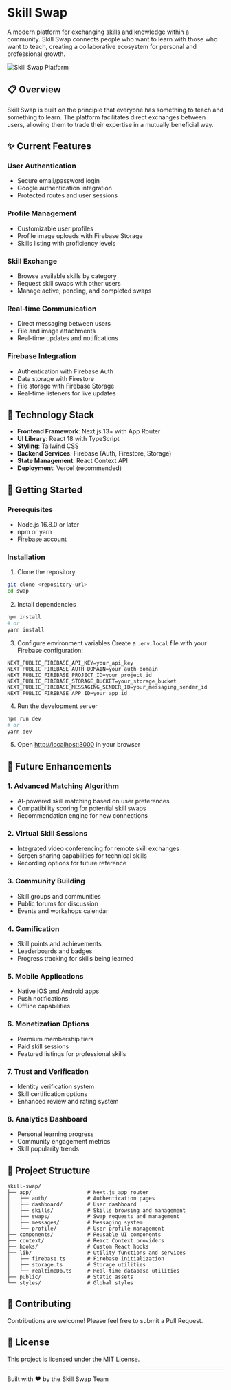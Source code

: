 # Skill Swap

A modern platform for exchanging skills and knowledge within a community. Skill Swap connects people who want to learn with those who want to teach, creating a collaborative ecosystem for personal and professional growth.

![Skill Swap Platform](https://placehold.co/600x400?text=Skill+Swap+Platform)

## 📋 Overview

Skill Swap is built on the principle that everyone has something to teach and something to learn. The platform facilitates direct exchanges between users, allowing them to trade their expertise in a mutually beneficial way.

## ✨ Current Features

### User Authentication
- Secure email/password login
- Google authentication integration
- Protected routes and user sessions

### Profile Management
- Customizable user profiles
- Profile image uploads with Firebase Storage
- Skills listing with proficiency levels

### Skill Exchange
- Browse available skills by category
- Request skill swaps with other users
- Manage active, pending, and completed swaps

### Real-time Communication
- Direct messaging between users
- File and image attachments
- Real-time updates and notifications

### Firebase Integration
- Authentication with Firebase Auth
- Data storage with Firestore
- File storage with Firebase Storage
- Real-time listeners for live updates

## 🔧 Technology Stack

- **Frontend Framework**: Next.js 13+ with App Router
- **UI Library**: React 18 with TypeScript
- **Styling**: Tailwind CSS
- **Backend Services**: Firebase (Auth, Firestore, Storage)
- **State Management**: React Context API
- **Deployment**: Vercel (recommended)

## 🚀 Getting Started

### Prerequisites
- Node.js 16.8.0 or later
- npm or yarn
- Firebase account

### Installation

1. Clone the repository
```bash
git clone <repository-url>
cd swap
```

2. Install dependencies
```bash
npm install
# or
yarn install
```

3. Configure environment variables
Create a `.env.local` file with your Firebase configuration:
```
NEXT_PUBLIC_FIREBASE_API_KEY=your_api_key
NEXT_PUBLIC_FIREBASE_AUTH_DOMAIN=your_auth_domain
NEXT_PUBLIC_FIREBASE_PROJECT_ID=your_project_id
NEXT_PUBLIC_FIREBASE_STORAGE_BUCKET=your_storage_bucket
NEXT_PUBLIC_FIREBASE_MESSAGING_SENDER_ID=your_messaging_sender_id
NEXT_PUBLIC_FIREBASE_APP_ID=your_app_id
```

4. Run the development server
```bash
npm run dev
# or
yarn dev
```

5. Open [http://localhost:3000](http://localhost:3000) in your browser

## 🔮 Future Enhancements

### 1. Advanced Matching Algorithm
- AI-powered skill matching based on user preferences
- Compatibility scoring for potential skill swaps
- Recommendation engine for new connections

### 2. Virtual Skill Sessions
- Integrated video conferencing for remote skill exchanges
- Screen sharing capabilities for technical skills
- Recording options for future reference

### 3. Community Building
- Skill groups and communities
- Public forums for discussion
- Events and workshops calendar

### 4. Gamification
- Skill points and achievements
- Leaderboards and badges
- Progress tracking for skills being learned

### 5. Mobile Applications
- Native iOS and Android apps
- Push notifications
- Offline capabilities

### 6. Monetization Options
- Premium membership tiers
- Paid skill sessions
- Featured listings for professional skills

### 7. Trust and Verification
- Identity verification system
- Skill certification options
- Enhanced review and rating system

### 8. Analytics Dashboard
- Personal learning progress
- Community engagement metrics
- Skill popularity trends

## 📁 Project Structure

```
skill-swap/
├── app/                  # Next.js app router
│   ├── auth/             # Authentication pages
│   ├── dashboard/        # User dashboard
│   ├── skills/           # Skills browsing and management
│   ├── swaps/            # Swap requests and management
│   ├── messages/         # Messaging system
│   └── profile/          # User profile management
├── components/           # Reusable UI components
├── context/              # React Context providers
├── hooks/                # Custom React hooks
├── lib/                  # Utility functions and services
│   ├── firebase.ts       # Firebase initialization
│   ├── storage.ts        # Storage utilities
│   └── realtimeDb.ts     # Real-time database utilities
├── public/               # Static assets
└── styles/               # Global styles
```

## 🤝 Contributing

Contributions are welcome! Please feel free to submit a Pull Request.

## 📄 License

This project is licensed under the MIT License.

---

Built with ❤️ by the Skill Swap Team
